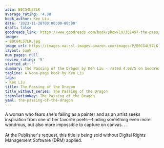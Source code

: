 ```yaml
---
asin: B0CG4L57LK
average_rating: '4.08'
book_author: Ken Liu
date: '2023-11-28T00:00:00-08:00'
draft: false
goodreads_link: https://www.goodreads.com/book/show/197351497-the-passing-of-the-dragon
image:
- B0CG4L57LK.jpg
image_url: https://images-na.ssl-images-amazon.com/images/P/B0CG4L57LK.01._SCLZZZZZZZ.jpg
layout: book
num_pages: null
review_rating: '5'
started_at: ''
summary: The Passing of the Dragon by Ken Liu - rated 4.08/5 on Goodreads
tagline: A None-page book by Ken Liu
tags:
- Ken Liu
title: The Passing of the Dragon
title_without_series: The Passing of the Dragon
translationKey: The Passing of the Dragon
yaml: the-passing-of-the-dragon
---
```


A woman who fears she's failing as a painter and as an artist seeks inspiration from one of her favorite poets—finding something even more wondrous, but also more impossible to capture on canvas. . .<br /><br />At the Publisher's request, this title is being sold without Digital Rights Management Software (DRM) applied.